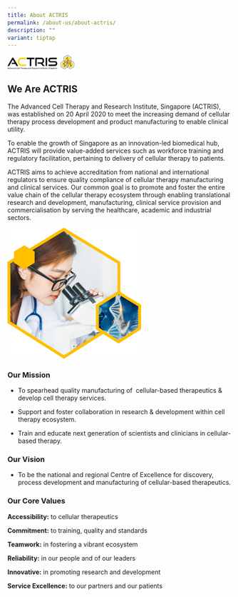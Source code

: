 ```yaml
---
title: About ACTRIS
permalink: /about-us/about-actris/
description: ""
variant: tiptap
---
```

<div class="isomer-image-wrapper">
<img style="width:150px" height="auto" width="100%" src="/images/About%20Us/actris-logo-1.png">
</div>
<h2>We Are ACTRIS</h2>
<p>The Advanced Cell Therapy and Research Institute, Singapore (ACTRIS),
was established on 20 April 2020 to meet the increasing demand of cellular
therapy process development and product manufacturing to enable clinical
utility.</p>
<p>To enable the growth of Singapore as an innovation-led biomedical hub,
ACTRIS will provide value-added services such as workforce training and
regulatory facilitation, pertaining to delivery of cellular therapy to
patients.</p>
<p>ACTRIS aims to achieve accreditation from national and international regulators
to ensure quality compliance of cellular therapy manufacturing and clinical
services. Our common goal is to promote and foster the entire value chain
of the cellular therapy ecosystem through enabling translational research
and development, manufacturing, clinical service provision and commercialisation
by serving the healthcare, academic and industrial sectors.</p>
<div class="isomer-image-wrapper">
<img style="width:300px" height="auto" width="100%" src="/images/About%20Us/intro-pic-1.png">
</div>
<h3>Our Mission</h3>
<ul>
<li>
<p>To spearhead quality manufacturing of&nbsp; cellular-based therapeutics
&amp; develop cell therapy services.</p>
</li>
<li>
<p>Support and foster collaboration in research &amp; development within
cell therapy ecosystem.</p>
</li>
<li>
<p>Train and educate next generation of scientists and clinicians in cellular-based
therapy.</p>
</li>
</ul>
<h3>Our Vision</h3>
<ul data-tight="true" class="tight">
<li>
<p>To be the national and regional Centre of Excellence for discovery, process
development and manufacturing of cellular-based therapeutics.</p>
</li>
</ul>
<h3>Our Core Values</h3>
<p><strong>Accessibility:</strong> to cellular therapeutics</p>
<p><strong>Commitment:</strong> to training, quality and standards</p>
<p><strong>Teamwork:</strong> in fostering a vibrant ecosystem</p>
<p><strong>Reliability:</strong> in our people and of our leaders</p>
<p><strong>Innovative:</strong> in promoting research and development</p>
<p><strong>Service Excellence:</strong> to our partners and our patients</p>